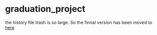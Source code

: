 # graduation_project
the history file trash is so large. So the finnal version has been moved to [here](https://github.com/yrowe/pedestrian_detection)